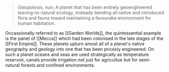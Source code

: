 > *Gaiopolosis*, nun;
> A planet that has been entirely geoengineered leaving no natural ecology, insteady bending all native and introduced flora and fauna toward maintaining a favourabe environment for human habitation.

Occassionally referred to as [[Garden Worlds]], the quintessential example is the panet of [[Mecca]] which had been colonised in the late stages of the [[First Empire]]. These planets upturn amost all of a planet's native geography and geology into one that has been pricesly engineered. On such a planet oceans and seas are used strategically as temperature reservoir, canals provide irrigation not just for agricultue but for semi-natural forests and confined environments. 